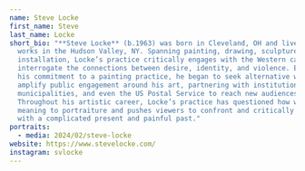 ```yaml
---
name: Steve Locke
first_name: Steve
last_name: Locke
short_bio: "**Steve Locke** (b.1963) was born in Cleveland, OH and lives and
  works in the Hudson Valley, NY. Spanning painting, drawing, sculpture, and
  installation, Locke’s practice critically engages with the Western canon to
  interrogate the connections between desire, identity, and violence. Extending
  his commitment to a painting practice, he began to seek alternative ways to
  amplify public engagement around his art, partnering with institutions,
  municipalities, and even the US Postal Service to reach new audiences.
  Throughout his artistic career, Locke’s practice has questioned how we ascribe
  meaning to portraiture and pushes viewers to confront and critically engage
  with a complicated present and painful past."
portraits:
  - media: 2024/02/steve-locke
website: https://www.stevelocke.com/
instagram: svlocke
---
```

